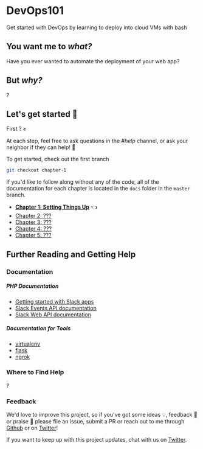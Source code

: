 # DevOps101

Get started with DevOps by learning to deploy into cloud VMs with bash

## You want me to _what?_

Have you ever wanted to automate the deployment of your web app?

## But _why?_

?

## Let's get started :tada:

First ? :fist:

At each step, feel free to ask questions in the _#help_ channel, or ask your neighbor if they can help! :raised_hands:

To get started, check out the first branch

```bash
git checkout chapter-1
```

If you'd like to follow along without any of the code, all of the documentation for each chapter is located in the `docs` folder in the `master` branch.

* **[Chapter 1: Setting Things Up](docs/Chapter-1.md)** :point_left:  
* [Chapter 2: ???](docs/Chapter-2.md)  
* [Chapter 3: ???](docs/Chapter-3.md)  
* [Chapter 4: ???](docs/Chapter-4.md)
* [Chapter 5: ???](docs/Chapter-5.md)

## Further Reading and Getting Help

### Documentation

##### PHP Documentation

* [Getting started with Slack apps](https://api.slack.com/slack-apps?utm_source=events&utm_campaign=build-bot-workshop&utm_medium=workshop)  
* [Slack Events API documentation](https://api.slack.com/events?utm_source=events&utm_campaign=build-bot-workshop&utm_medium=workshop)  
* [Slack Web API documentation](https://api.slack.com/web?utm_source=events&utm_campaign=build-bot-workshop&utm_medium=workshop)

##### Documentation for Tools

* [virtualenv](https://virtualenv.pypa.io/en/latest/userguide/)
* [flask](http://flask.pocoo.org/)
* [ngrok](https://ngrok.com/docs)

### Where to Find Help

?

### Feedback

We'd love to improve this project, so if you've got some ideas :bulb:, feedback
:raising_hand: or praise :love_letter: please file an issue, submit a PR or
reach out to me through [Github](https://github.com/dnielsen) or on
[Twitter](https://twitter.com/davenielsen)!

If you want to keep up with this project updates, chat with us on [Twitter](https://twitter.com/devopscamp).
